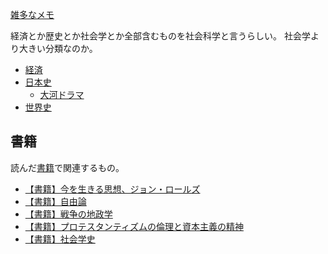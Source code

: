 [雑多なメモ](%E9%9B%91%E5%A4%9A%E3%81%AA%E3%83%A1%E3%83%A2)

経済とか歴史とか社会学とか全部含むものを社会科学と言うらしい。
社会学より大きい分類なのか。

- [経済](%E7%B5%8C%E6%B8%88)
- [日本史](%E6%97%A5%E6%9C%AC%E5%8F%B2)
  - [大河ドラマ](%E5%A4%A7%E6%B2%B3%E3%83%89%E3%83%A9%E3%83%9E)
- [世界史](%E4%B8%96%E7%95%8C%E5%8F%B2)

## 書籍

読んだ[書籍](%E6%9B%B8%E7%B1%8D)で関連するもの。

- [【書籍】今を生きる思想、ジョン・ロールズ](%E3%80%90%E6%9B%B8%E7%B1%8D%E3%80%91%E4%BB%8A%E3%82%92%E7%94%9F%E3%81%8D%E3%82%8B%E6%80%9D%E6%83%B3%E3%80%81%E3%82%B8%E3%83%A7%E3%83%B3%E3%83%BB%E3%83%AD%E3%83%BC%E3%83%AB%E3%82%BA)
- [【書籍】自由論](%E3%80%90%E6%9B%B8%E7%B1%8D%E3%80%91%E8%87%AA%E7%94%B1%E8%AB%96)
- [【書籍】戦争の地政学](%E3%80%90%E6%9B%B8%E7%B1%8D%E3%80%91%E6%88%A6%E4%BA%89%E3%81%AE%E5%9C%B0%E6%94%BF%E5%AD%A6)
- [【書籍】プロテスタンティズムの倫理と資本主義の精神](%E3%80%90%E6%9B%B8%E7%B1%8D%E3%80%91%E3%83%97%E3%83%AD%E3%83%86%E3%82%B9%E3%82%BF%E3%83%B3%E3%83%86%E3%82%A3%E3%82%BA%E3%83%A0%E3%81%AE%E5%80%AB%E7%90%86%E3%81%A8%E8%B3%87%E6%9C%AC%E4%B8%BB%E7%BE%A9%E3%81%AE%E7%B2%BE%E7%A5%9E)
- [【書籍】社会学史](%E3%80%90%E6%9B%B8%E7%B1%8D%E3%80%91%E7%A4%BE%E4%BC%9A%E5%AD%A6%E5%8F%B2)